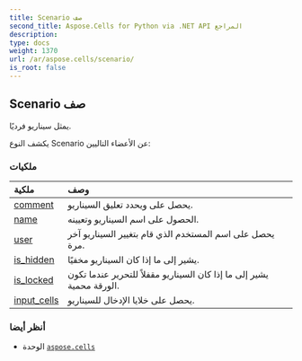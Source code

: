 ```yaml
---
title: Scenario صف
second_title: Aspose.Cells for Python via .NET API المراجع
description:
type: docs
weight: 1370
url: /ar/aspose.cells/scenario/
is_root: false
---
```

##  Scenario صف
يمثل سيناريو فرديًا.



يكشف النوع Scenario عن الأعضاء التاليين:

###  ملكيات
| ملكية| وصف|
| :- | :- |
| [comment](/cells/python-net/ar/aspose.cells/scenario/comment) | يحصل على ويحدد تعليق السيناريو.|
| [name](/cells/python-net/ar/aspose.cells/scenario/name) | الحصول على اسم السيناريو وتعيينه.|
| [user](/cells/python-net/ar/aspose.cells/scenario/user) | يحصل على اسم المستخدم الذي قام بتغيير السيناريو آخر مرة.|
| [is_hidden](/cells/python-net/ar/aspose.cells/scenario/is_hidden) | يشير إلى ما إذا كان السيناريو مخفيًا.|
| [is_locked](/cells/python-net/ar/aspose.cells/scenario/is_locked) | يشير إلى ما إذا كان السيناريو مقفلاً للتحرير عندما تكون الورقة محمية.|
| [input_cells](/cells/python-net/ar/aspose.cells/scenario/input_cells) | يحصل على خلايا الإدخال للسيناريو.|



###  أنظر أيضا
* الوحدة [`aspose.cells`](..)
